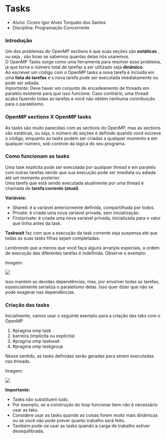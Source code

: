 # Tasks 
* Aluno: Cicero Igor Alves Torquato dos Santos
* Disciplina: Programação Concorrente 

### Introdução 

Um dos problemas do OpenMP sections é que suas seções são **estáticas** , ou seja , são boas se sabemos quantas delas nós usaremos. <br>
O OpenMP Tasks surge como uma ferramenta para resolver esse problema, já que torna o número total de tarefas a ser utilizado seja **dinâmico**.<br>
Ao escrever um código com o OpenMP tasks a nova tarefa é incluída em uma **lista de tarefas** e s nova tarefa pode ser executada imediatamente ou pode ser adiada.<br>
*Importante:* Deve haver um conjunto de encadeamento de threads em paralelo existente para que isso funcione. Caso contrário, uma thread acaba fazendo todas as tarefas e você não obtém nenhuma contribuição para o paralelismo.<br>

### OpenMP sections X OpenMP tasks

As tasks são muito parecidas com as sections do OpenMP, mas as sections são estáticas, ou seja, o número de seções é definido quando você escreve o código, enquanto as tasks podem ser criadas a qualquer momento e em qualquer número, sob controle da lógica do seu programa.

### Como funcionam as tasks

Uma task explícita pode ser executada por qualquer thread e em paralelo com outras tarefas sendo que sua execução pode ser imediata ou adiada até um momento posterior. <br>
Uma tarefa que está sendo executada atualmente por uma thread é chamada de **tarefa corrente (atual)**. <br>

**Variáveis:**

* Shared: é a variável anteriormente definida, compartilhada por todos.
* Private: é criada uma nova variável privada, sem inicialização.
* Firstprivate: é criada uma nova variável privada, inicializada para o valor que tinha antes da task.

**Taskwait** faz com que a execução da task corrente seja suspensa até que todas as suas tasks filhas sejam completadas.

*Lembrando que* a menos que você faça alguns arranjos especiais, a ordem de execução das diferentes tarefas é indefinida. Observe o exemplo: 

Imagem:

<img src="./Captura de tela de 2023-04-27 09-36-12.png">

Isso mantém as devidas dependências, mas, por envolver todas as tarefas, essencialmente serializa o paralelismo delas. Isso quer dizer que não se pode exagerar nas dependências.

### Criação das tasks

Inicialmente, vamos usar o seguinte exemplo para a criação das taks com o OpenMP

1. #pragma omp task
2. barreira (implícita ou explícita)
3. #pragma omp taskwait
4. #pragma omp taskgroup

Nesse sentido, as tasks definidas serão geradas para serem executadas nas threads.

Imagem:

<img src="./Captura de tela_2023-04-27_10-30-04.png">

**Importante:**

* Tasks não substituem tudo.
* Por exemplo, se a construção do loop funcionar bem não é necessário usar as taks.
* Considere usar as tasks quando as coisas forem muito mais dinâmicas ou se você não pode prever quanto trabalho será feito.
* Também pode-se usar as tasks quando a carga de trabalho estiver desequilibrada.
